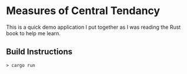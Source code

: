# Measures of Central Tendancy
This is a quick demo application I put together as I was reading the Rust book to help me learn.

## Build Instructions
`> cargo run`